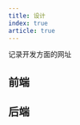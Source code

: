 ```yaml
---
title: 设计
index: true
article: true
---
```


记录开发方面的网址
<!-- more -->

## 前端

<div class="vp-card-container">
  <VPCard
    title="ElementUI"
    desc="Vue页面开发脚手架"
    logo="https://www.mockplus.cn/images/nav/mockplus3.png?v=1"
    link="https://element-plus.org/zh-CN/#/zh-CN"
  />
</div>


## 后端
